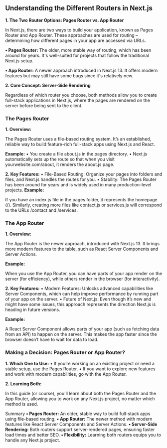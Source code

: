 ## Understanding the Different Routers in Next.js

**1. The Two Router Options: Pages Router vs. App Router**

In Next.js, there are two ways to build your application, known as Pages Router and App Router. These approaches are used for routing – determining how different pages in your app are accessed via URLs.

**•	Pages Router:** The older, more stable way of routing, which has been around for years. It's well-suited for projects that follow the traditional Next.js setup.

**•	App Router:** A newer approach introduced in Next.js 13. It offers modern features but may still have some bugs since it's relatively new.

**2. Core Concept: Server-Side Rendering**

Regardless of which router you choose, both methods allow you to create full-stack applications in Next.js, where the pages are rendered on the server before being sent to the client.

### The Pages Router
**1. Overview:**

The Pages Router uses a file-based routing system. It’s an established, reliable way to build feature-rich full-stack apps using Next.js and React.

**Example:**
    •	You create a file about.js in the pages directory.
    •	Next.js automatically sets up the route so that when you visit yourwebsite.com/about, it renders the about.js page.

**2. Key Features:**
    •	File-Based Routing: Organize your pages into folders and files, and Next.js handles the routes for you.
    •	Stability: The Pages Router has been around for years and is widely used in many production-level projects.
**Example:**

If you have an index.js file in the pages folder, it represents the homepage (/). Similarly, creating more files like contact.js or services.js will correspond to the URLs /contact and /services.

### The App Router

**1. Overview:**

The App Router is the newer approach, introduced with Next.js 13. It brings more modern features to the table, such as React Server Components and Server Actions.

**Example:**

When you use the App Router, you can have parts of your app render on the server (for efficiency), while others render in the browser (for interactivity).

**2. Key Features:**
    •	Modern Features: Unlocks advanced capabilities like Server Components, which can help improve performance by running part of your app on the server.
    •	Future of Next.js: Even though it’s new and might have some issues, this approach represents the direction Next.js is heading in future versions.

**Example:**

A React Server Component allows parts of your app (such as fetching data from an API) to happen on the server. This makes the app faster since the browser doesn’t have to wait for data to load.

### Making a Decision: Pages Router or App Router?

**1.	Which One to Use:**
    •	If you’re working on an existing project or need a stable setup, use the Pages Router.
    •	If you want to explore new features and work with modern capabilities, go with the App Router.

**2.	Learning Both:**

In this guide (or course), you'll learn about both the Pages Router and the App Router, allowing you to work on any Next.js project, no matter which method is used.

Summary
**•	Pages Router:** An older, stable way to build full-stack apps using file-based routing.
**•	App Router:** The newer method with modern features like React Server Components and Server Actions.
**•	Server-Side Rendering:** Both routers support server-rendered pages, ensuring faster load times and better SEO.
**•	Flexibility:** Learning both routers equips you to handle any Next.js project.
